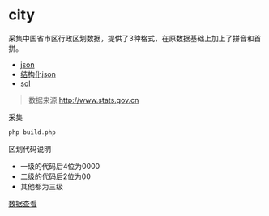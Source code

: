 # city

采集中国省市区行政区划数据，提供了3种格式，在原数据基础上加上了拼音和首拼。

* [json](build/json/city.json)
* [结构化json](build/json/city_struct.json)
* [sql](build/sql/city.sql)

> 数据来源:<http://www.stats.gov.cn>


采集

```php
php build.php
```


区划代码说明

* 一级的代码后4位为0000  
* 二级的代码后2位为00  
* 其他都为三级  

[数据查看](https://raw.githack.com/zhanguangcheng/city-stats/master/build/view.html)
